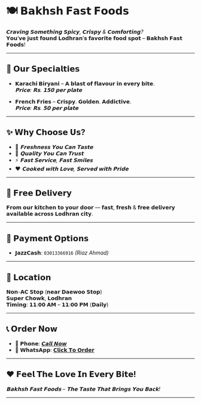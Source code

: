 # 🍽️ 𝗕𝗮𝗸𝗵𝘀𝗵 𝗙𝗮𝘀𝘁 𝗙𝗼𝗼𝗱𝘀

*𝘾𝙧𝙖𝙫𝙞𝙣𝙜 𝙎𝙤𝙢𝙚𝙩𝙝𝙞𝙣𝙜 𝙎𝙥𝙞𝙘𝙮, 𝘾𝙧𝙞𝙨𝙥𝙮 & 𝘾𝙤𝙢𝙛𝙤𝙧𝙩𝙞𝙣𝙜?*  
𝗬𝗼𝘂’𝘃𝗲 𝗷𝘂𝘀𝘁 𝗳𝗼𝘂𝗻𝗱 𝗟𝗼𝗱𝗵𝗿𝗮𝗻’𝘀 𝗳𝗮𝘃𝗼𝗿𝗶𝘁𝗲 𝗳𝗼𝗼𝗱 𝘀𝗽𝗼𝘁 – 𝗕𝗮𝗸𝗵𝘀𝗵 𝗙𝗮𝘀𝘁 𝗙𝗼𝗼𝗱𝘀!

---

## 🌟 𝗢𝘂𝗿 𝗦𝗽𝗲𝗰𝗶𝗮𝗹𝘁𝗶𝗲𝘀

- **𝗞𝗮𝗿𝗮𝗰𝗵𝗶 𝗕𝗶𝗿𝘆𝗮𝗻𝗶** – 𝗔 𝗯𝗹𝗮𝘀𝘁 𝗼𝗳 𝗳𝗹𝗮𝘃𝗼𝘂𝗿 𝗶𝗻 𝗲𝘃𝗲𝗿𝘆 𝗯𝗶𝘁𝗲.  
  *𝗣𝗿𝗶𝗰𝗲: 𝗥𝘀. 𝟭𝟱𝟬 𝗽𝗲𝗿 𝗽𝗹𝗮𝘁𝗲*

- **𝗙𝗿𝗲𝗻𝗰𝗵 𝗙𝗿𝗶𝗲𝘀** – 𝗖𝗿𝗶𝘀𝗽𝘆. 𝗚𝗼𝗹𝗱𝗲𝗻. 𝗔𝗱𝗱𝗶𝗰𝘁𝗶𝘃𝗲.  
  *𝗣𝗿𝗶𝗰𝗲: 𝗥𝘀. 𝟱𝟬 𝗽𝗲𝗿 𝗽𝗹𝗮𝘁𝗲*

---

## ✨ 𝗪𝗵𝘆 𝗖𝗵𝗼𝗼𝘀𝗲 𝗨𝘀?

- 🥘 *𝗙𝗿𝗲𝘀𝗵𝗻𝗲𝘀𝘀 𝗬𝗼𝘂 𝗖𝗮𝗻 𝗧𝗮𝘀𝘁𝗲*
- 💯 *𝗤𝘂𝗮𝗹𝗶𝘁𝘆 𝗬𝗼𝘂 𝗖𝗮𝗻 𝗧𝗿𝘂𝘀𝘁*
- ⚡ *𝗙𝗮𝘀𝘁 𝗦𝗲𝗿𝘃𝗶𝗰𝗲, 𝗙𝗮𝘀𝘁 𝗦𝗺𝗶𝗹𝗲𝘀*
- ❤️ *𝗖𝗼𝗼𝗸𝗲𝗱 𝘄𝗶𝘁𝗵 𝗟𝗼𝘃𝗲, 𝗦𝗲𝗿𝘃𝗲𝗱 𝘄𝗶𝘁𝗵 𝗣𝗿𝗶𝗱𝗲*

---

## 🛵 𝗙𝗿𝗲𝗲 𝗗𝗲𝗹𝗶𝘃𝗲𝗿𝘆

𝗙𝗿𝗼𝗺 𝗼𝘂𝗿 𝗸𝗶𝘁𝗰𝗵𝗲𝗻 𝘁𝗼 𝘆𝗼𝘂𝗿 𝗱𝗼𝗼𝗿 — 𝗳𝗮𝘀𝘁, 𝗳𝗿𝗲𝘀𝗵 & 𝗳𝗿𝗲𝗲 𝗱𝗲𝗹𝗶𝘃𝗲𝗿𝘆 𝗮𝘃𝗮𝗶𝗹𝗮𝗯𝗹𝗲 𝗮𝗰𝗿𝗼𝘀𝘀 𝗟𝗼𝗱𝗵𝗿𝗮𝗻 𝗰𝗶𝘁𝘆.

---

## 💸 𝗣𝗮𝘆𝗺𝗲𝗻𝘁 𝗢𝗽𝘁𝗶𝗼𝗻𝘀

- **𝗝𝗮𝘇𝘇𝗖𝗮𝘀𝗵**: `03013366916` *(Riaz Ahmad)*

---

## 📍 𝗟𝗼𝗰𝗮𝘁𝗶𝗼𝗻

𝗡𝗼𝗻-𝗔𝗖 𝗦𝘁𝗼𝗽 (𝗻𝗲𝗮𝗿 𝗗𝗮𝗲𝘄𝗼𝗼 𝗦𝘁𝗼𝗽)  
𝗦𝘂𝗽𝗲𝗿 𝗖𝗵𝗼𝘄𝗸, 𝗟𝗼𝗱𝗵𝗿𝗮𝗻  
**𝗧𝗶𝗺𝗶𝗻𝗴**: 𝟭𝟭:𝟬𝟬 𝗔𝗠 – 𝟭𝟭:𝟬𝟬 𝗣𝗠 (𝗗𝗮𝗶𝗹𝘆)

---

## 📞 𝗢𝗿𝗱𝗲𝗿 𝗡𝗼𝘄

- 📱 **𝗣𝗵𝗼𝗻𝗲**: [𝘾𝙖𝙡𝙡 𝙉𝙤𝙬](tel:03013366916)  
- 💬 **𝗪𝗵𝗮𝘁𝘀𝗔𝗽𝗽**: [𝗖𝗹𝗶𝗰𝗸 𝗧𝗼 𝗢𝗿𝗱𝗲𝗿](https://wa.me/923013366916)

---


## ❤️ 𝗙𝗲𝗲𝗹 𝗧𝗵𝗲 𝗟𝗼𝘃𝗲 𝗜𝗻 𝗘𝘃𝗲𝗿𝘆 𝗕𝗶𝘁𝗲!

*𝗕𝗮𝗸𝗵𝘀𝗵 𝗙𝗮𝘀𝘁 𝗙𝗼𝗼𝗱𝘀 – 𝗧𝗵𝗲 𝗧𝗮𝘀𝘁𝗲 𝗧𝗵𝗮𝘁 𝗕𝗿𝗶𝗻𝗴𝘀 𝗬𝗼𝘂 𝗕𝗮𝗰𝗸!*

---

